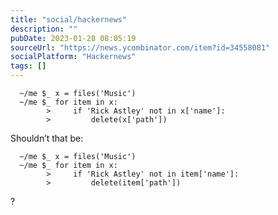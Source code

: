 ```yaml
---
title: "social/hackernews"
description: ""
pubDate: 2023-01-28 08:05:19
sourceUrl: "https://news.ycombinator.com/item?id=34558081"
socialPlatform: "Hackernews"
tags: []
---
```


<p><pre><code>  ~&#x2F;me $_ x = files(&#x27;Music&#x27;)
  ~&#x2F;me $_ for item in x:
        &gt;     if &#x27;Rick Astley&#x27; not in x[&#x27;name&#x27;]:
        &gt;         delete(x[&#x27;path&#x27;])
</code></pre>
Shouldn’t that be:<p><pre><code>  ~&#x2F;me $_ x = files(&#x27;Music&#x27;)
  ~&#x2F;me $_ for item in x:
        &gt;     if &#x27;Rick Astley&#x27; not in item[&#x27;name&#x27;]:
        &gt;         delete(item[&#x27;path&#x27;])
</code></pre>
?
